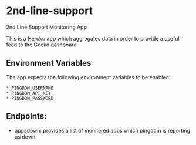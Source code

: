 # 2nd-line-support
2nd Line Support Monitoring App 


This is a Heroku app which aggregates data in order to provide a useful feed to the Gecko dashboard

## Environment Variables

The app expects the following environment variables to be enabled:

	* PINGDOM_USERNAME
	* PINGDOM_API_KEY
	* PINGDOM_PASSWORD



## Endpoints:

 * appsdown: provides a list of monitored apps which pingdom is reporting as down


